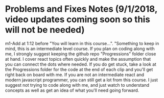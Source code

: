 # Problems and Fixes Notes (9/1/2018, video updates coming soon so this will not be needed)


m1-Add at 1:12 before "You will learn in this course...".  "Something to keep in mind, this is an intermediate level course.  If you plan on coding along with me, I strongly suggest keeping the github repo "Progressions" folder close at hand. I cover react topics often quickly and make the assumption that you can connect the dots where needed. If you do get stuck, take a look at the Progressions folder for the code at the end of each clip and you'll get right back on board with me.  If you are not an intermediate react and modern javascript programmer, you can still get a lot from this course. I just suggest not trying to code along with me, and just watch to understand concepts as well as get an idea of what you'll need going forward.